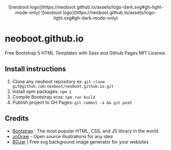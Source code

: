 <div align="center">
  ![neoboot logo](https://neoboot.github.io/assets/logo-dark.svg#gh-light-mode-only)
  ![neoboot logo](https://neoboot.github.io/assets/logo-light.svg#gh-dark-mode-only)
</div>

# neoboot.github.io

Free Bootstrap 5 HTML Templates with Sass and Github Pages MIT License.

## Install instructions

1. Clone any neoboot repository ex. `git clone git@github.com:neoboot/neoboot.github.io.git`
2. Install npm packages: `npm i`
3. Compile Bootstrap scss: `npm run build`
4. Publish project to GH Pages: `git commit -a && git push`

## Credits

- [Bootstrap](https://getbootstrap.com/) · The most popular HTML, CSS, and JS library in the world
- [unDraw](https://undraw.co/) - Open source illustrations for any idea
- [BGJar](https://bgjar.com/) | Free svg background image generator for your websites
